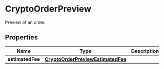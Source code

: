 

# CryptoOrderPreview

Preview of an order.

## Properties

| Name | Type | Description | Notes |
|------------ | ------------- | ------------- | -------------|
|**estimatedFee** | [**CryptoOrderPreviewEstimatedFee**](CryptoOrderPreviewEstimatedFee.md) |  |  [optional] |



